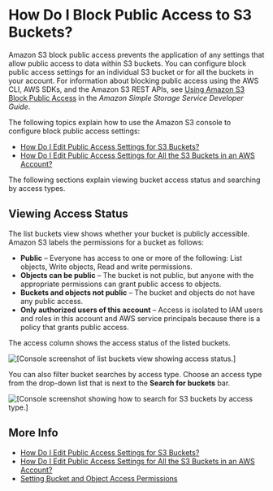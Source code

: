 # How Do I Block Public Access to S3 Buckets?<a name="block-public-access"></a>

Amazon S3 block public access prevents the application of any settings that allow public access to data within S3 buckets\. You can configure block public access settings for an individual S3 bucket or for all the buckets in your account\. For information about blocking public access using the AWS CLI, AWS SDKs, and the Amazon S3 REST APIs, see [Using Amazon S3 Block Public Access](https://docs.aws.amazon.com/AmazonS3/latest/dev/access-control-block-public-access.html) in the *Amazon Simple Storage Service Developer Guide*\.

The following topics explain how to use the Amazon S3 console to configure block public access settings: 
+ [How Do I Edit Public Access Settings for S3 Buckets?](block-public-access-bucket.md)
+ [How Do I Edit Public Access Settings for All the S3 Buckets in an AWS Account?](block-public-access-account.md)

The following sections explain viewing bucket access status and searching by access types\.

## Viewing Access Status<a name="block-public-access-list"></a>

The list buckets view shows whether your bucket is publicly accessible\. Amazon S3 labels the permissions for a bucket as follows:
+ **Public** – Everyone has access to one or more of the following: List objects, Write objects, Read and write permissions\. 
+ **Objects can be public** – The bucket is not public, but anyone with the appropriate permissions can grant public access to objects\. 
+ **Buckets and objects not public** – The bucket and objects do not have any public access\.
+ **Only authorized users of this account** – Access is isolated to IAM users and roles in this account and AWS service principals because there is a policy that grants public access\.

The access column shows the access status of the listed buckets\.

![\[Console screenshot of list buckets view showing access status.\]](http://docs.aws.amazon.com/AmazonS3/latest/user-guide/images/bucket-access-status.png)

You can also filter bucket searches by access type\. Choose an access type from the drop\-down list that is next to the **Search for buckets** bar\. 

![\[Console screenshot showing how to search for S3 buckets by access type.\]](http://docs.aws.amazon.com/AmazonS3/latest/user-guide/images/search-by-access-type.png)

## More Info<a name="block-public-access-moreinfo"></a>
+  [How Do I Edit Public Access Settings for S3 Buckets?](block-public-access-bucket.md)
+ [How Do I Edit Public Access Settings for All the S3 Buckets in an AWS Account?](block-public-access-account.md)
+ [Setting Bucket and Object Access Permissions](set-permissions.md)
